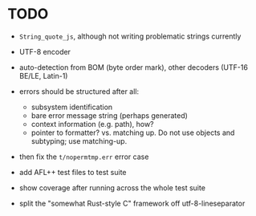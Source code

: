 # TODO

  * `String_quote_js`, although not writing problematic strings
    currently

  * UTF-8 encoder

  * auto-detection from BOM (byte order mark), other decoders (UTF-16
    BE/LE, Latin-1)

  * errors should be structured after all:
      - subsystem identification
      - bare error message string (perhaps generated)
      - context information (e.g. path), how?
      - pointer to formatter? vs. matching up.
    Do not use objects and subtyping; use matching-up.

  * then fix the `t/nopermtmp.err` error case

  * add AFL++ test files to test suite
  
  * show coverage after running across the whole test suite

  * split the "somewhat Rust-style C" framework off
    utf-8-lineseparator

